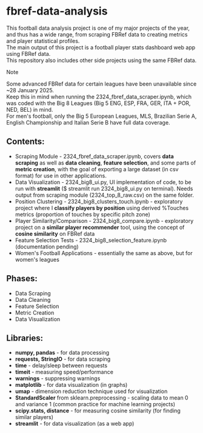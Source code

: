 # fbref-data-analysis
This football data analysis project is one of my major projects of the year, and thus has a wide range, from scraping FBRef data to creating metrics and player statistical profiles.<br>
The main output of this project is a football player stats dashboard web app using FBRef data.<br>
This repository also includes other side projects using the same FBRef data.<br>
> [!NOTE]  
> Some advanced FBRef data for certain leagues have been unavailable since ~28 January 2025.<br>
> Keep this in mind when running the 2324_fbref_data_scraper.ipynb, which was coded with the Big 8 Leagues (Big 5 ENG, ESP, FRA, GER, ITA + POR, NED, BEL) in mind.<br>
> For men's football, only the Big 5 European Leagues, MLS, Brazilian Serie A, English Championship and Italian Serie B have full data coverage.
## Contents:
* Scraping Module - 2324_fbref_data_scraper.ipynb, covers <b>data scraping</b> as well as <b>data cleaning</b>, <b>feature selection</b>, and some parts of <b>metric creation</b>, with the goal of exporting a large dataset (in csv format) for use in other applications.
* Data Visualization - 2324_big8_ui.py, UI implementation of code, to be run with <b>streamlit</b> ($ streamlit run 2324_big8_ui.py on terminal). Needs output from scraping module (2324_top_8_raw.csv) on the same folder.
* Position Clustering - 2324_big8_clusters_touch.ipynb - exploratory project where I <b>classify players by position</b> using derived %Touches metrics (proportion of touches by specific pitch zone)
* Player Similarity/Comparison - 2324_big8_compare.ipynb - exploratory project on a <b>similar player recommender</b> tool, using the concept of <b>cosine similarity</b> on FBRef data
* Feature Selection Tests - 2324_big8_selection_feature.ipynb (documentation pending)
* Women's Football Applications - essentially the same as above, but for women's leagues
## Phases:
* Data Scraping
* Data Cleaning
* Feature Selection
* Metric Creation
* Data Visualization
## Libraries:
* <b>numpy, pandas</b> - for data processing
* <b>requests, StringIO</b> - for data scraping
* <b>time</b> - delay/sleep between requests
* <b>timeit</b> - measuring speed/performance
* <b>warnings</b> - suppressing warnings
* <b>matplotlib</b> - for data visualization (in graphs)
* <b>umap</b> - dimension reduction technique used for visualization 
* <b>StandardScaler</b> from sklearn.preprocessing - scaling data to mean 0 and variance 1 (common practice for machine learning projects)
* <b>scipy.stats, distance</b> - for measuring cosine similarity (for finding similar players)
* <b>streamlit</b> - for data visualization (as a web app)

